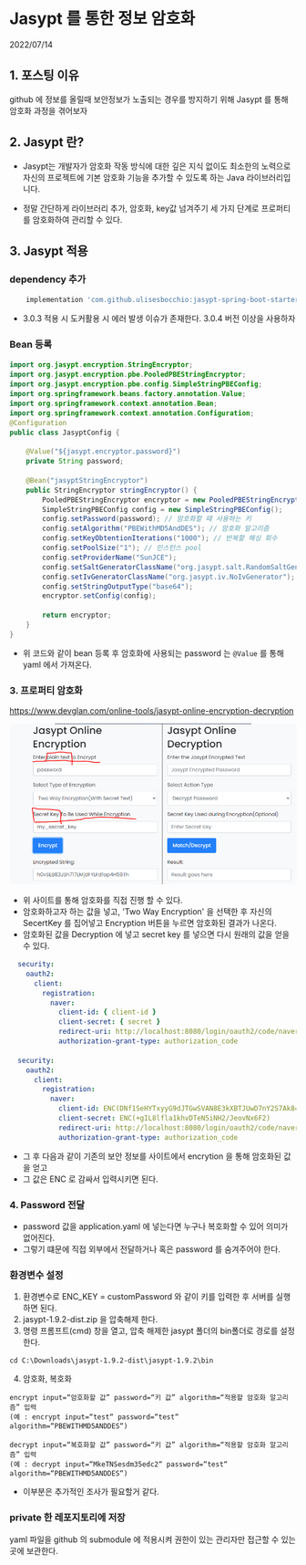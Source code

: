 # Jasypt 를 통한 정보 암호화
2022/07/14

## 1. 포스팅 이유
github 에 정보를 올릴때 보안정보가 노출되는 경우를 방지하기 위해 Jasypt 를 통해 암호화 과정을 겪어보자

## 2. Jasypt 란?
- Jasypt는 개발자가 암호화 작동 방식에 대한 깊은 지식 없이도 최소한의 노력으로 자신의 프로젝트에 기본 암호화 기능을 추가할 수 있도록 하는 Java 라이브러리입니다.

- 정말 간단하게 라이브러리 추가, 암호화, key값 넘겨주기 세 가지 단계로 프로퍼티를 암호화하여 관리할 수 있다.

## 3. Jasypt 적용
### dependency 추가
```groovy
	implementation 'com.github.ulisesbocchio:jasypt-spring-boot-starter:3.0.4'
```
- 3.0.3 적용 시 도커활용 시 에러 발생 이슈가 존재한다. 3.0.4 버전 이상을 사용하자

### Bean 등록
```java
import org.jasypt.encryption.StringEncryptor;
import org.jasypt.encryption.pbe.PooledPBEStringEncryptor;
import org.jasypt.encryption.pbe.config.SimpleStringPBEConfig;
import org.springframework.beans.factory.annotation.Value;
import org.springframework.context.annotation.Bean;
import org.springframework.context.annotation.Configuration;
@Configuration
public class JasyptConfig {

    @Value("${jasypt.encryptor.password}")
    private String password;

    @Bean("jasyptStringEncryptor")
    public StringEncryptor stringEncryptor() {
        PooledPBEStringEncryptor encryptor = new PooledPBEStringEncryptor();
        SimpleStringPBEConfig config = new SimpleStringPBEConfig();
        config.setPassword(password); // 암호화할 때 사용하는 키
        config.setAlgorithm("PBEWithMD5AndDES"); // 암호화 알고리즘
        config.setKeyObtentionIterations("1000"); // 반복할 해싱 회수
        config.setPoolSize("1"); // 인스턴스 pool
        config.setProviderName("SunJCE");
        config.setSaltGeneratorClassName("org.jasypt.salt.RandomSaltGenerator");
        config.setIvGeneratorClassName("org.jasypt.iv.NoIvGenerator");
        config.setStringOutputType("base64");
        encryptor.setConfig(config);

        return encryptor;
    }
}
```
- 위 코드와 같이 bean 등록 후 암호화에 사용되는 password 는 `@Value` 를 통해 yaml 에서 가져온다.

### 3. 프로퍼티 암호화
https://www.devglan.com/online-tools/jasypt-online-encryption-decryption

![img.png](../images/jasypt.png)

- 위 사이트를 통해 암호화를 직접 진행 할 수 있다.
- 암호화하고자 하는 값을 넣고, 'Two Way Encryption' 을 선택한 후 자신의 SecertKey 를 집어넣고 Encryption 버튼을 누르면 암호화된 결과가 나온다.
- 암호화된 값을 Decryption 에 넣고 secret key 를 넣으면 다시 원래의 값을 얻을 수 있다.

```yaml
  security:
    oauth2:
      client:
        registration:
          naver:
            client-id: { client-id }
            client-secret: { secret }
            redirect-uri: http://localhost:8080/login/oauth2/code/naver
            authorization-grant-type: authorization_code

  security:
    oauth2:
      client:
        registration:
          naver:
            client-id: ENC(DNf1SeHYTxyyG9dJTGwSVAN8E3kXBTJUwD7nY2S7Ak8=)
            client-secret: ENC(+gIL8lfla1khvDTeN5iNH2/JeovNx6F2)
            redirect-uri: http://localhost:8080/login/oauth2/code/naver
            authorization-grant-type: authorization_code
```
- 그 후 다음과 같이 기존의 보안 정보를 사이트에서 encrytion 을 통해 암호화된 값을 얻고
- 그 값은 ENC 로 감싸서 입력시키면 된다.

### 4. Password 전달
- password 값을 application.yaml 에 넣는다면 누구나 복호화할 수 있어 의미가 없어진다.
- 그렇기 떄문에 직접 외부에서 전달하거나 혹은 password 를 숨겨주어야 한다.

### 환경변수 설정
1. 환경변수로 ENC_KEY = customPassword 와 같이 키를 입력한 후 서버를 실행하면 된다.
2. jasypt-1.9.2-dist.zip 을 압축해제 한다.
3. 명령 프롬프트(cmd) 창을 열고, 압축 해제한 jasypt 폴더의 bin폴더로 경로를 설정한다.
```
cd C:\Downloads\jasypt-1.9.2-dist\jasypt-1.9.2\bin
```
4. 암호화, 복호화
```
encrypt input=“암호화할 값” password=“키 값” algorithm=“적용할 암호화 알고리즘” 입력
(예 : encrypt input=“test“ password=“test“ algorithm=“PBEWITHMD5ANDDES“)

decrypt input=“복호화할 값” password=“키 값” algorithm=“적용할 암호화 알고리즘” 입력
(예 : decrypt input=“MkeTNSesdm35edc2“ password=“test“ algorithm=“PBEWITHMD5ANDDES“)
```
- 이부분은 추가적인 조사가 필요할거 같다.

### private 한 레포지토리에 저장
yaml 파일을 github 의 submodule 에 적용시켜 권한이 있는 관리자만 접근할 수 있는곳에 보관한다.
